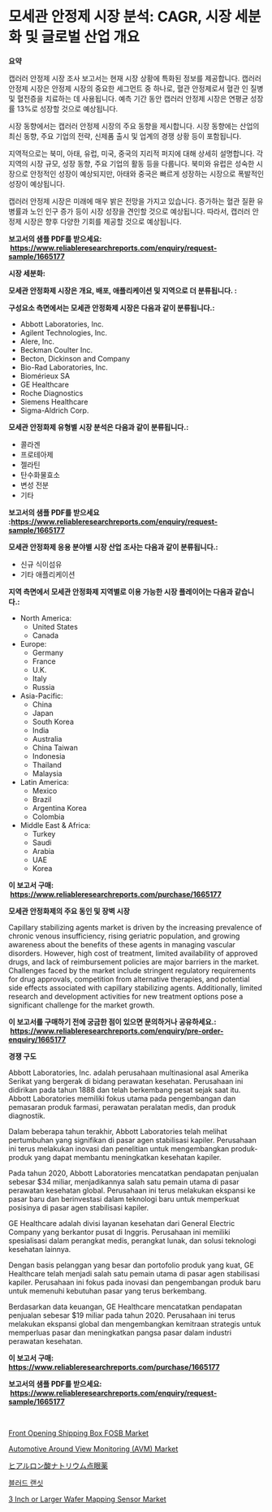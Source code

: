 <p><h1>모세관 안정제 시장 분석: CAGR, 시장 세분화 및 글로벌 산업 개요</h1></p><p><strong>요약</strong></p>
<p><p>캡러러 안정제 시장 조사 보고서는 현재 시장 상황에 특화된 정보를 제공합니다. 캡러러 안정제 시장은 안정제 시장의 중요한 세그먼트 중 하나로, 혈관 안정제로서 혈관 인 질병 및 혈전증을 치료하는 데 사용됩니다. 예측 기간 동안 캡러러 안정제 시장은 연평균 성장률 13%로 성장할 것으로 예상됩니다.</p><p>시장 동향에서는 캡러러 안정제 시장의 주요 동향을 제시합니다. 시장 동향에는 산업의 최신 동향, 주요 기업의 전략, 신제품 출시 및 업계의 경쟁 상황 등이 포함됩니다.</p><p>지역적으로는 북미, 아태, 유럽, 미국, 중국의 지리적 퍼지에 대해 상세히 설명합니다. 각 지역의 시장 규모, 성장 동향, 주요 기업의 활동 등을 다룹니다. 북미와 유럽은 성숙한 시장으로 안정적인 성장이 예상되지만, 아태와 중국은 빠르게 성장하는 시장으로 폭발적인 성장이 예상됩니다.</p><p>캡러러 안정제 시장은 미래에 매우 밝은 전망을 가지고 있습니다. 증가하는 혈관 질환 유병률과 노인 인구 증가 등이 시장 성장을 견인할 것으로 예상됩니다. 따라서, 캡러러 안정제 시장은 향후 다양한 기회를 제공할 것으로 예상됩니다.</p></p>
<p><strong>보고서의 샘플 PDF를 받으세요: &nbsp;<a href="https://www.reliableresearchreports.com/enquiry/request-sample/1665177">https://www.reliableresearchreports.com/enquiry/request-sample/1665177</a></strong></p>
<p><strong>시장 세분화:</strong></p>
<p><strong> 모세관 안정화제 시장은 개요, 배포, 애플리케이션 및 지역으로 더 분류됩니다. :</strong></p>
<p><strong>구성요소 측면에서는 모세관 안정화제 시장은 다음과 같이 분류됩니다.:</strong></p>
<p><ul><li>Abbott Laboratories, Inc.</li><li>Agilent Technologies, Inc.</li><li>Alere, Inc.</li><li>Beckman Coulter Inc.</li><li>Becton, Dickinson and Company</li><li>Bio-Rad Laboratories, Inc.</li><li>Biomérieux SA</li><li>GE Healthcare</li><li>Roche Diagnostics</li><li>Siemens Healthcare</li><li>Sigma-Aldrich Corp.</li></ul></p>
<p><strong> 모세관 안정화제 유형별 시장 분석은 다음과 같이 분류됩니다.:</strong></p>
<p><ul><li>콜라겐</li><li>프로테아제</li><li>젤라틴</li><li>탄수화물효소</li><li>변성 전분</li><li>기타</li></ul></p>
<p><strong>보고서의 샘플 PDF를 받으세요 :<a href="https://www.reliableresearchreports.com/enquiry/request-sample/1665177">https://www.reliableresearchreports.com/enquiry/request-sample/1665177</a></strong></p>
<p><strong> 모세관 안정화제 응용 분야별 시장 산업 조사는 다음과 같이 분류됩니다.:</strong></p>
<p><ul><li>신규 식이섬유</li><li>기타 애플리케이션</li></ul></p>
<p><strong>지역 측면에서 모세관 안정화제 지역별로 이용 가능한 시장 플레이어는 다음과 같습니다.:</strong></p>
<p><ul>
    <li>
        North America:
        <ul>
            <li>United States</li>
            <li>Canada</li>
        </ul>
    </li>
    <li>
        Europe:
        <ul>
            <li>Germany</li>
            <li>France</li>
            <li>U.K.</li>
            <li>Italy</li>
            <li>Russia</li>
        </ul>
    </li>
    <li>
        Asia-Pacific:
        <ul>
            <li>China</li>
            <li>Japan</li>
            <li>South Korea</li>
            <li>India</li>
            <li>Australia</li>
            <li>China Taiwan</li>
            <li>Indonesia</li>
            <li>Thailand</li>
            <li>Malaysia</li>
        </ul>
    </li>
    <li>
        Latin America:
        <ul>
            <li>Mexico</li>
            <li>Brazil</li>
            <li>Argentina Korea</li>
            <li>Colombia</li>
        </ul>
    </li>
    <li>
        Middle East & Africa:
        <ul>
            <li>Turkey</li>
            <li>Saudi</li>
            <li>Arabia</li>
            <li>UAE</li>
            <li>Korea</li>
        </ul>
    </li>
    </ul></p>
<p><strong>이 보고서 구매: &nbsp;<a href="https://www.reliableresearchreports.com/purchase/1665177">https://www.reliableresearchreports.com/purchase/1665177</a></strong></p>
<p><strong>모세관 안정화제의 주요 동인 및 장벽 시장</strong></p>
<p><p>Capillary stabilizing agents market is driven by the increasing prevalence of chronic venous insufficiency, rising geriatric population, and growing awareness about the benefits of these agents in managing vascular disorders. However, high cost of treatment, limited availability of approved drugs, and lack of reimbursement policies are major barriers in the market. Challenges faced by the market include stringent regulatory requirements for drug approvals, competition from alternative therapies, and potential side effects associated with capillary stabilizing agents. Additionally, limited research and development activities for new treatment options pose a significant challenge for the market growth.</p></p>
<p><strong>이 보고서를 구매하기 전에 궁금한 점이 있으면 문의하거나 공유하세요.: &nbsp;<a href="https://www.reliableresearchreports.com/enquiry/pre-order-enquiry/1665177">https://www.reliableresearchreports.com/enquiry/pre-order-enquiry/1665177</a></strong></p>
<p><strong>경쟁 구도</strong></p>
<p><p>Abbott Laboratories, Inc. adalah perusahaan multinasional asal Amerika Serikat yang bergerak di bidang perawatan kesehatan. Perusahaan ini didirikan pada tahun 1888 dan telah berkembang pesat sejak saat itu. Abbott Laboratories memiliki fokus utama pada pengembangan dan pemasaran produk farmasi, perawatan peralatan medis, dan produk diagnostik.</p><p>Dalam beberapa tahun terakhir, Abbott Laboratories telah melihat pertumbuhan yang signifikan di pasar agen stabilisasi kapiler. Perusahaan ini terus melakukan inovasi dan penelitian untuk mengembangkan produk-produk yang dapat membantu meningkatkan kesehatan kapiler.</p><p>Pada tahun 2020, Abbott Laboratories mencatatkan pendapatan penjualan sebesar $34 miliar, menjadikannya salah satu pemain utama di pasar perawatan kesehatan global. Perusahaan ini terus melakukan ekspansi ke pasar baru dan berinvestasi dalam teknologi baru untuk memperkuat posisinya di pasar agen stabilisasi kapiler.</p><p>GE Healthcare adalah divisi layanan kesehatan dari General Electric Company yang berkantor pusat di Inggris. Perusahaan ini memiliki spesialisasi dalam perangkat medis, perangkat lunak, dan solusi teknologi kesehatan lainnya.</p><p>Dengan basis pelanggan yang besar dan portofolio produk yang kuat, GE Healthcare telah menjadi salah satu pemain utama di pasar agen stabilisasi kapiler. Perusahaan ini fokus pada inovasi dan pengembangan produk baru untuk memenuhi kebutuhan pasar yang terus berkembang.</p><p>Berdasarkan data keuangan, GE Healthcare mencatatkan pendapatan penjualan sebesar $19 miliar pada tahun 2020. Perusahaan ini terus melakukan ekspansi global dan mengembangkan kemitraan strategis untuk memperluas pasar dan meningkatkan pangsa pasar dalam industri perawatan kesehatan.</p></p>
<p><strong>이 보고서 구매: &nbsp; <a href="https://www.reliableresearchreports.com/purchase/1665177">https://www.reliableresearchreports.com/purchase/1665177</a></strong></p>
<p><strong>보고서의 샘플 PDF를 받으세요: &nbsp;<a href="https://www.reliableresearchreports.com/enquiry/request-sample/1665177">https://www.reliableresearchreports.com/enquiry/request-sample/1665177</a></strong><strong></strong></p>
<p>&nbsp;</p>
<p><p><a href="https://github.com/gulaimolin/Market-Research-Report-List-3/blob/main/front-opening-shipping-box-fosb-market.md">Front Opening Shipping Box FOSB Market</a></p><p><a href="https://issuu.com/reportprime-2/docs/automotive-around-view-monitoring-avm-market-size-">Automotive Around View Monitoring (AVM) Market</a></p><p><a href="https://github.com/DonaldShaw1965/Market-Research-Report-List-1/blob/main/972218615859.md">ヒアルロン酸ナトリウム点眼薬</a></p><p><a href="https://github.com/vs019sa3m8x/Market-Research-Report-List-1/blob/main/722804514582.md">블러드 랜싯</a></p><p><a href="https://github.com/mauripalmi/Market-Research-Report-List-2/blob/main/3-inch-or-larger-wafer-mapping-sensor-market.md">3 Inch or Larger Wafer Mapping Sensor Market</a></p></p>